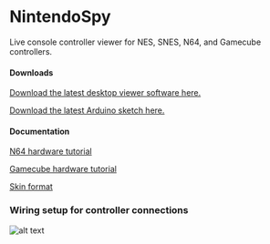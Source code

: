 NintendoSpy
======

Live console controller viewer for NES, SNES, N64, and Gamecube controllers.

#### Downloads

[Download the latest desktop viewer software here.](https://github.com/jeremyaburns/NintendoSpy/blob/master/release/NintendoSpy.zip?raw=true)

[Download the latest Arduino sketch here.](https://raw.github.com/jeremyaburns/NintendoSpy/master/firmware/firmware.ino)

#### Documentation

[N64 hardware tutorial](https://github.com/jeremyaburns/NintendoSpy/blob/master/docs/tutorial-n64.md)

[Gamecube hardware tutorial](https://github.com/jeremyaburns/NintendoSpy/blob/master/docs/tutorial-gamecube.md)

[Skin format](https://github.com/jeremyaburns/NintendoSpy/blob/master/docs/skins.md)

### Wiring setup for controller connections

![alt text](https://github.com/jeremyaburns/NintendoSpy/raw/master/docs/tutorial-images/wiring-all.jpg "")
